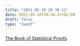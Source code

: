 ```yaml
---
title: "2021 05 18 20 38 11"
date: 2021-05-18T20:38:11+02:00
draft: false
type: "tweet"
---
```

[The Book of Statistical Proofs](https://statproofbook.github.io/).
